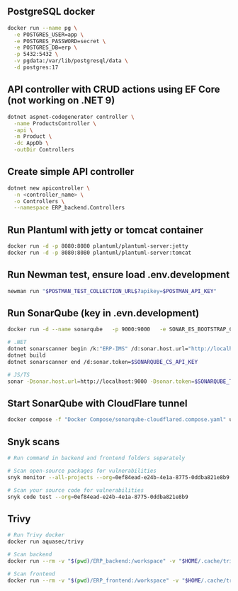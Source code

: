 ## PostgreSQL docker

```bash
docker run --name pg \
  -e POSTGRES_USER=app \
  -e POSTGRES_PASSWORD=secret \
  -e POSTGRES_DB=erp \
  -p 5432:5432 \
  -v pgdata:/var/lib/postgresql/data \
  -d postgres:17
```

## API controller with CRUD actions using EF Core (not working on .NET 9)

```bash
dotnet aspnet-codegenerator controller \
  -name ProductsController \
  -api \
  -m Product \
  -dc AppDb \
  -outDir Controllers
```

## Create simple API controller

```bash
dotnet new apicontroller \
  -n <controller_name> \
  -o Controllers \
  --namespace ERP_backend.Controllers
```
  
## Run Plantuml with jetty or tomcat container

```bash
docker run -d -p 8080:8080 plantuml/plantuml-server:jetty
docker run -d -p 8080:8080 plantuml/plantuml-server:tomcat
```

## Run Newman test, ensure load .env.development

```bash
newman run "$POSTMAN_TEST_COLLECTION_URL$?apikey=$POSTMAN_API_KEY"
```

## Run SonarQube (key in .evn.development)

```bash
docker run -d --name sonarqube   -p 9000:9000   -e SONAR_ES_BOOTSTRAP_CHECKS_DISABLE=true   sonarqube:latest

# .NET
dotnet sonarscanner begin /k:"ERP-IMS" /d:sonar.host.url="http://localhost:9000" /d:sonar.token=$SONARQUBE_CS_API_KEY
dotnet build
dotnet sonarscanner end /d:sonar.token=$SONARQUBE_CS_API_KEY

# JS/TS
sonar -Dsonar.host.url=http://localhost:9000 -Dsonar.token=$SONARQUBE_TSJS_API_KEY -Dsonar.projectKey=ERP-IMS-Frontend
```

## Start SonarQube with CloudFlare tunnel

```bash
docker compose -f "Docker Compose/sonarqube-cloudflared.compose.yaml" up -d
```

## Snyk scans

```bash
# Run command in backend and frontend folders separately

# Scan open-source packages for vulnerabilities
snyk monitor --all-projects --org=0ef84ead-e24b-4e1a-8775-0ddba821e8b9

# Scan your source code for vulnerabilities
snyk code test --org=0ef84ead-e24b-4e1a-8775-0ddba821e8b9
```

## Trivy

```bash
# Run Trivy docker
docker run aquasec/trivy

# Scan backend
docker run --rm -v "$(pwd)/ERP_backend:/workspace" -v "$HOME/.cache/trivy:/root/.cache/" aquasec/trivy fs /workspace

# Scan frontend
docker run --rm -v "$(pwd)/ERP_frontend:/workspace" -v "$HOME/.cache/trivy:/root/.cache/" aquasec/trivy fs /workspace
```
